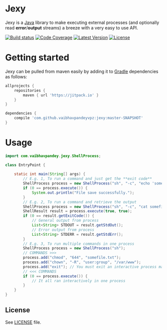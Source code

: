 # Jexy
Jexy is a [Java](https://www.java.com/en/) library to make executing external processes (and optionally read
**error**/**output** streams) a breeze with a very easy to use API.

[![Build status](https://img.shields.io/travis/vaibhavpandeyvpz/jexy.svg?style=flat-square)](https://travis-ci.org/vaibhavpandeyvpz/jexy)
[![Code Coverage](https://img.shields.io/codecov/c/github/vaibhavpandeyvpz/jexy.svg?style=flat-square)](https://codecov.io/gh/vaibhavpandeyvpz/jexy)
[![Latest Version](https://img.shields.io/github/release/vaibhavpandeyvpz/jexy.svg?style=flat-square)](https://github.com/vaibhavpandeyvpz/jexy/releases)
[![License](https://img.shields.io/badge/license-MIT-brightgreen.svg?style=flat-square)](LICENSE)

# Getting started
Jexy can be pulled from maven easily by adding it to [Gradle](https://gradle.org/) dependencies as follows:

```groovy
allprojects {
    repositories {
        maven { url 'https://jitpack.io' }
    }
}

dependencies {
    compile 'com.github.vaibhavpandeyvpz:jexy:master-SNAPSHOT'
}
```

# Usage
```java
import com.vaibhavpandey.jexy.ShellProcess;

class EntryPoint {
    
    static int main(String[] args) {
        // E.g. 1, To run a command and just get the **exit code**
        ShellProcess process = new ShellProcess("sh", "-c", "echo 'something' > somefile.txt");
        if (0 == process.execute()) {
            System.out.println("File save successfully.");
        }
        // E.g. 2, To run a command and retrieve the output
        ShellProcess process = new ShellProcess("sh", "-c", "cat somefile.txt");
        ShellResult result = process.execute(true, true);
        if (0 == result.getExitCode()) {
            // General output from process
            List<String> STDOUT = result.getStdOut();
            // Error output from process
            List<String> STDERR = result.getStdErr();
        }
        // E.g. 3, To run multiple commands in one process
        ShellProcess process = new ShellProcess("sh");
        // COMMANDS >>>
        process.add("chmod", "644", "somefile.txt");
        process.add("chown", "-R", "user:group", "/var/www");
        process.add("exit"); // You must exit an interactive process manually
        // <<< COMMANDS
        if (0 == process.execute()) {
            // It all ran interactively in one process
        }
    }
}
```

License
-------
See [LICENSE](LICENSE) file.
